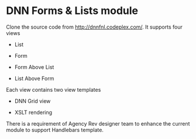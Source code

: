 DNN Forms & Lists module
=====================================

Clone the source code from http://dnnfnl.codeplex.com/. It supports four views

- List

- Form

- Form Above List

- List Above Form

Each view contains two view templates

- DNN Grid view

- XSLT rendering

There is a requirement of Agency Rev designer team to enhance the current module to support Handlebars template.